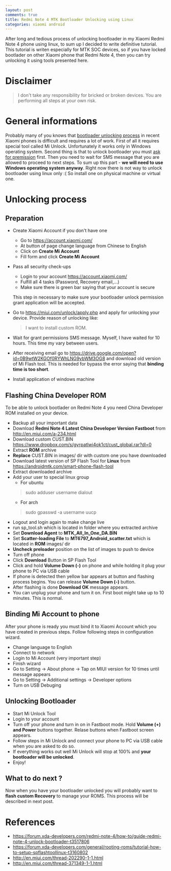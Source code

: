 ```yaml
---
layout: post
comments: true
title: Redmi Note 4 MTK Bootloader Unlocking using Linux
categories: xiaomi android
---
```


After long and tedious process of unlocking bootloader in my Xiaomi Redmi Note 4
phone using linux, to sum up I decided to write definitive tutorial. This
tutorial is writen especially for MTK SOC devices, so if you have locked
bootlader on other Xiaomi phone that Redmi Note 4, then you can try unlocking
it using tools presented here.

# Disclaimer
> I don't take any responsibility for bricked or broken devices.
> You are performing all steps at your own risk.

# General informations
Probably many of you knows that
[bootloader unlocking process](http://en.miui.com/thread-202290-1-1.html)
in recent Xiaomi phones is difficult and requires a lot of work.
First of all it requires special tool called Mi Unlock. Unfortunately it works
only in Windows operating system. Second thing is that to unlock bootloader you
must [ask for premission](https://miui.com/unlock/) first. Then you need to
wait for SMS message that you are allowed to proceed to next steps. To sum up
this part - **we will need to use Windows operating system anyway**.
Right now there is not way to unlock bootloader using linux only :(
So install one
on physical machine or virtual one.

# Unlocking process

## Preparation
- Create Xiaomi Account if you don't have one
    - Go to <https://account.xiaomi.com/>
    - At button of page change language from Chinese to English
    - Click on **Create Mi Account**
    - Fill form and click **Create Mi Account**
- Pass all security check-ups
    - Login to your account <https://account.xiaomi.com/>
    - Fulfill all 4 tasks (Password, Recovery email,...)
    - Make sure there is green bar saying that your account is secure

    This step in necessary to make sure your bootloader unlock permission grant
    application will be accepted.
- Go to <https://miui.com/unlock/apply.php> and apply for unlocking your device.
    Provide reason of unlocking like:
    > I want to install custom ROM.
- Wait for grant permissions SMS message. Myself, I have waited for 10 hours. This time
my vary between users.
- After receiving email go to
<https://drive.google.com/open?id=0B9wtW2KGOf0RYWhLNG9ybWM3OG8>
and download old version of Mi Flash tool. This is needed for bypass the error
saying that **binding time is too short**.
- Install application of windows machine

## Flashing China Developer ROM
To be able to unlock bootlader on Redmi Note 4 you need China Developer ROM
installed on your device.
- Backup all your important data
- Download **Redmi Note 4 Latest China Developer Version Fastboot** from
    <http://en.miui.com/a-234.html>
- Download custom CUST.BIN <https://www.dropbox.com/s/gyrpatlwi4ok1ct/cust_global.rar?dl=0>
- Extract **ROM** archive
- **Replace** CUST.BIN in images/ dir with custom one you have downloaded
- Download latest version of SP Flash Tool for **Linux** from
    <https://androidmtk.com/smart-phone-flash-tool>
- Extract downloaded archive
- Add your user to special linux group
    - For ubuntu
    > sudo adduser username dialout
    - For arch
    > sudo gpasswd -a username uucp
- Logout and login again to make change live
- run sp\_tool.sh which is located in folder where you extracted archive
- Set **Download Agent** to **MTK_All_In_One_DA.BIN**
- Set **Scatter-loading File** to **MT6797_Android_scatter.txt** which is
located in **ROM** images/ dir
- **Uncheck preloader** position on the list of images to push to device
- Turn off phone
- Click **Download** Button in SP Flash Tool
- Click and hold **Volume Down (-)** on phone and while holding it plug your phone
to PC via USB cable
- If phone is detected then yellow bar appears at button and flashing process
begins. You can release **Volume Down (-)** button.
- After flashing is done **Download OK** message appears.
- You can unplug your phone and turn it on. First boot might take up to 10
minutes. This is normal.

## Binding Mi Account to phone
After your phone is ready you must bind it to Xiaomi Account which you have
created in previous steps. Follow following steps in configuration wizard.
- Change language to English
- Connect to network
- Login to Mi Account (very important step)
- Finish wizard
- Go to Setting -> About phone -> Tap on MIUI version for 10 times until message
    appears
- Go to Setting -> Additional settings -> Developer options
- Turn on USB Debuging

## Unlocking Bootloader
- Start Mi Unlock Tool
- Login to your account
- Turn off your phone and turn in on in Fastboot mode. Hold **Volume (+) and
    Power** buttons together. Relase buttons when Fastboot screen appears.
- Follow steps in Mi Unlock and connect your phone to PC via USB cable when
    you are asked to do so.
- If everything works out well Mi Unlock will stop at 100% and **your bootloader
    will be unlocked**.
- Enjoy!

## What to do next ?
Now when you have your bootloader unlocked you will probably want to **flash
custom Recovery** to manage your ROMS. This process will be described in next
post.

# References
- <https://forum.xda-developers.com/redmi-note-4/how-to/guide-redmi-note-4-unlock-bootloader-t3517806>
- <https://forum.xda-developers.com/general/rooting-roms/tutorial-how-to-setup-spflashtoollinux-t3160802>
- <http://en.miui.com/thread-202290-1-1.html>
- <http://en.miui.com/thread-371349-1-1.html>
